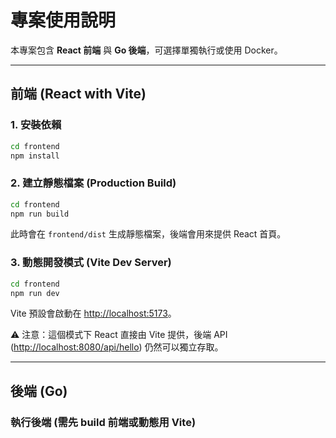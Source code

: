 # 專案使用說明

本專案包含 **React 前端** 與 **Go 後端**，可選擇單獨執行或使用 Docker。

---

## 前端 (React with Vite)

### 1. 安裝依賴

```bash
cd frontend
npm install
```

### 2. 建立靜態檔案 (Production Build)

```bash
cd frontend
npm run build
```

此時會在 `frontend/dist` 生成靜態檔案，後端會用來提供 React 首頁。

### 3. 動態開發模式 (Vite Dev Server)

```bash
cd frontend
npm run dev
```

Vite 預設會啟動在 [http://localhost:5173](http://localhost:5173)。

⚠️ 注意：這個模式下 React 直接由 Vite 提供，後端 API ([http://localhost:8080/api/hello](http://localhost:8080/api/hello)) 仍然可以獨立存取。

---

## 後端 (Go)

### 執行後端 (需先 build 前端或動態用 Vite)

```bash
cd backend
go run main.go
```

後端會：

* 提供 React 首頁： [http://localhost:8080/](http://localhost:8080/)
* 提供 API： [http://localhost:8080/api/hello](http://localhost:8080/api/hello)

---

## Docker 部署

### 1. 建立 Docker 映像檔

```bash
docker compose build
```

### 2. 啟動容器

```bash
docker compose up
```

容器啟動後：

* React 首頁： [http://localhost:8080/](http://localhost:8080/)
* Go API： [http://localhost:8080/api/hello](http://localhost:8080/api/hello)

---

## Docker 映像檔管理

### 建立映像檔
```bash
docker build -t react-go-app .
```

### 匯出映像檔為 tar 檔案
```bash
docker save react-go-app -o react-go-app.tar
```

### 載入映像檔 (在其他機器上)
```bash
docker load -i react-go-app.tar
```

### 運行容器
```bash
docker run -p 8080:8080 react-go-app
```

